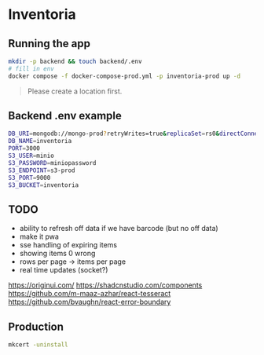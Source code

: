 # Inventoria

## Running the app

```bash
mkdir -p backend && touch backend/.env
# fill in env
docker compose -f docker-compose-prod.yml -p inventoria-prod up -d
```

> Please create a location first.

## Backend .env example

```bash
DB_URI=mongodb://mongo-prod?retryWrites=true&replicaSet=rs0&directConnection=true
DB_NAME=inventoria
PORT=3000
S3_USER=minio
S3_PASSWORD=miniopassword
S3_ENDPOINT=s3-prod
S3_PORT=9000
S3_BUCKET=inventoria
```

## TODO

- ability to refresh off data if we have barcode (but no off data)
- make it pwa
- sse handling of expiring items
- showing items 0 wrong
- rows per page -> items per page
- real time updates (socket?)

<https://originui.com/>
<https://shadcnstudio.com/components>
<https://github.com/m-maaz-azhar/react-tesseract>
<https://github.com/bvaughn/react-error-boundary>

## Production

```bash
mkcert -uninstall
```
